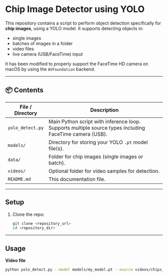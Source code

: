 # Chip Image Detector using YOLO

This repository contains a script to perform object detection specifically for **chip images**, using a YOLO model. It supports detecting objects in:

- single images  
- batches of images in a folder  
- video files  
- live camera (USB/FaceTime) input  

It has been modified to properly support the FaceTime HD camera on macOS by using the `AVFoundation` backend.

---

## 📦 Contents

| File / Directory | Description |
|------------------|-------------|
| `yolo_detect.py` | Main Python script with inference loop. Supports multiple source types including FaceTime camera (USB). |
| `models/`       | Directory for storing your YOLO `.pt` model file(s). |
| `data/`         | Folder for chip images (single images or batch). |
| `videos/`       | Optional folder for video samples for detection. |
| `README.md`     | This documentation file. |

---

## Setup

1. Clone the repo:

   ```bash
   git clone <repository_url>
   cd <repository_dir>
   
---

## Usage

**Video file**             
```bash
python yolo_detect.py --model models/my_model.pt --source videos/chips_video.mp4 --source-type video
``` 
